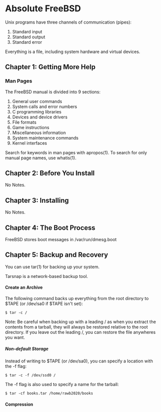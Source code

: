 # Absolute FreeBSD

Unix programs have three channels of communication (pipes):
1. Standard input
2. Standard output
3. Standard error

Everything is a file, including system hardware and virtual devices.

## Chapter 1: Getting More Help

### Man Pages

The FreeBSD manual is divided into 9 sections:
1. General user commands
2. System calls and error numbers
3. C programming libraries
4. Devices and device drivers
5. File formats
6. Game instructions
7. Miscellaneous information
8. System maintenance commands
9. Kernel interfaces

Search for keywords in man pages with apropos(1). To search for only manual page names, use whatis(1).

## Chapter 2: Before You Install

No Notes.

## Chapter 3: Installing

No Notes.

## Chapter 4: The Boot Process

FreeBSD stores boot messages in /var/run/dmesg.boot

## Chapter 5: Backup and Recovery

You can use tar(1) for backing up your system.

Tarsnap is a network-based backup tool.

#### Create an Archive

The following command backs up everything from the root directory to $TAPE (or /dev/sa0 if $TAPE isn't set):

```
$ tar -c /
```

Note: Be careful when backing up with a leading / as when you extract the contents from a tarball, they will always be restored relative to the root directory. If you leave out the leading /, you can restore the file anywheres you want.

##### Non-default Storage

Instead of writing to $TAPE (or /dev/sa0), you can specify a location with the -f flag:

```
$ tar -c -f /dev/ssd0 /
```

The -f flag is also used to specify a name for the tarball:

```
$ tar -cf books.tar /home/rawb2020/books
```

#### Compression


